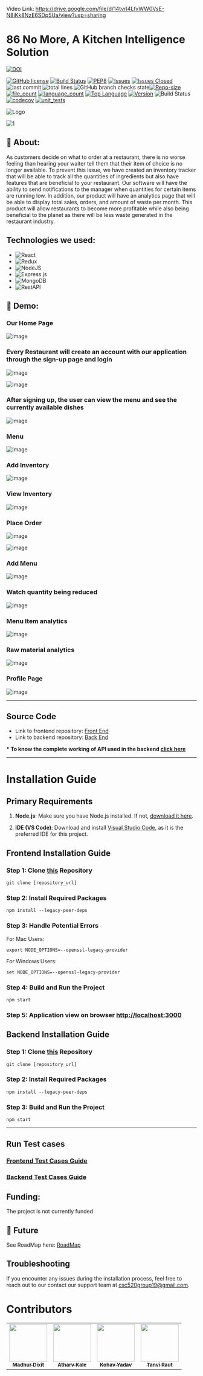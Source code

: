 Video Link: https://drive.google.com/file/d/14tvrl4LfxWW0VsE-N8iKk8NzE6SDp5Ua/view?usp=sharing
# 86 No More, A Kitchen Intelligence Solution



[![DOI](https://zenodo.org/badge/DOI/10.5281/zenodo.10023690.svg)](https://doi.org/10.5281/zenodo.10023690)

[![GitHub license](https://img.shields.io/github/license/Naereen/StrapDown.js.svg)](https://github.com/Naereen/StrapDown.js/blob/master/LICENSE)
[![Build Status](https://app.travis-ci.com/shantanu109/CSC510_Group25_Project1.svg?branch=main)](https://app.travis-ci.com/shantanu109/CSC510_Group25_Project1)
[![PEP8](https://img.shields.io/badge/code%20style-pep8-orange.svg)](https://www.python.org/dev/peps/pep-0008/)
[![Issues](https://img.shields.io/github/issues/MadhurDixit13/86_No_More_FrontEnd)](https://GitHub.com/MadhurDixit13/86_No_More_FrontEnd/)
[![Issues Closed](https://img.shields.io/github/issues-closed/MadhurDixit13/86_No_More_FrontEnd)](https://GitHub.com/MadhurDixit13/86_No_More_FrontEnd/)
![last commit](https://img.shields.io/github/last-commit/MadhurDixit13/86_No_More_FrontEnd)
![total lines](https://img.shields.io/tokei/lines/github/MadhurDixit13/86_No_More_FrontEnd)
![GitHub branch checks state](https://img.shields.io/github/checks-status/MadhurDixit13/86_No_More_FrontEnd/main)[![Repo-size](https://img.shields.io/github/repo-size/MadhurDixit13/86_No_More_FrontEnd)](https://GitHub.com/MadhurDixit13/86_No_More_FrontEnd/)
[![file_count](https://img.shields.io/github/directory-file-count/MadhurDixit13/86_No_More_FrontEnd)](https://GitHub.com/MadhurDixit13/86_No_More_FrontEnd/)
[![language_count](https://img.shields.io/github/languages/count/MadhurDixit13/86_No_More_FrontEnd)](https://GitHub.com/MadhurDixit13/86_No_More_FrontEnd/)
[![Top Language](https://img.shields.io/github/languages/top/MadhurDixit13/86_No_More_FrontEnd)](https://GitHub.com/MadhurDixit13/86_No_More_FrontEnd/)
[![Version](https://img.shields.io/github/package-json/v/MadhurDixit13/86_No_More_FrontEnd)](https://GitHub.com/MadhurDixit13/86_No_More_FrontEnd/)
![Build Status](https://github.com/ashakhatri007/CSC510_Group25_Project1/workflows/npm-build/badge.svg)
[![codecov](https://raw.githubusercontent.com/shantanu109/CSC510_Group25_Project1/711b55a047c10fab6bdf3da57b436a0163f475d6/coverage/badge-lines.svg)](https://github.com/shantanu109/CSC510_Group25_Project1/blob/main/coverage/)
[![unit_tests](https://github.com/ashakhatri007/CSC510_Group25_Project1/actions/workflows/QtyCalcTests.yml/badge.svg)](https://github.com/CSC510-Group-25/CSC510_Group25_Project1/actions/workflows/QtyCalcTests.yml)
<!--[![codecov](https://codecov.io/gh/ashakhatri007/CSC510_Group25_Project1/branch/main/graph/badge.svg?token=JAUQCX59SH)](https://codecov.io/gh/ashakhatri007/CSC510_Group25_Project1)-->
![Logo](https://user-images.githubusercontent.com/89487138/144724853-bd0d6f22-1a44-4dc3-afc4-6270b2bd3f36.jpg)
 
![1](https://user-images.githubusercontent.com/53376580/144174937-51c5d973-bf6e-4268-b048-0b4ea82f5c34.png)


## 💎 About:
As customers decide on what to order at a restaurant, there is no worse feeling than hearing your 
waiter tell them that their item of choice is no longer available. To prevent this issue,
we have created an inventory tracker that will be able to track all the quantities of ingredients but 
also have features that are beneficial to your restaurant. Our software will have
the ability to send notifications to the manager when quantities for certain items are running low.
In addition, our product will have an analytics page that will be able to display total sales, orders,
and amount of waste per month. This product will allow restaurants to become more profitable while also
being beneficial to the planet as there will be less waste generated in the restaurant industry.


## Technologies we used:
 - ![React](https://img.shields.io/badge/react-%2320232a.svg?style=for-the-badge&logo=react&logoColor=%2361DAFB)
 - ![Redux](https://img.shields.io/badge/redux-%23593d88.svg?style=for-the-badge&logo=redux&logoColor=white)
 - ![NodeJS](https://img.shields.io/badge/node.js-6DA55F?style=for-the-badge&logo=node.js&logoColor=white)
 - ![Express.js](https://img.shields.io/badge/express.js-%23404d59.svg?style=for-the-badge&logo=express&logoColor=%2361DAFB)
 - ![MongoDB](https://img.shields.io/badge/MongoDB-%234ea94b.svg?style=for-the-badge&logo=mongodb&logoColor=white)  
 - ![RestAPI](https://img.shields.io/badge/RestAPI-005571?style=for-the-badge&logo=restapi)

## 🚅 Demo:
### Our Home Page
![image](https://github.com/MadhurDixit13/86_No_More_FrontEnd/blob/main/assets/Home_Page.png)



### Every Restaurant will create an account with our application through the sign-up page and login

![image](https://github.com/MadhurDixit13/86_No_More_FrontEnd/blob/main/assets/Register.png)

![image](https://github.com/MadhurDixit13/86_No_More_FrontEnd/blob/main/assets/Login.png)


### After signing up, the user can view the menu and see the currently available dishes

![image](https://github.com/MadhurDixit13/86_No_More_FrontEnd/blob/main/assets/After_Login.png)

### Menu

![image](https://github.com/MadhurDixit13/86_No_More_FrontEnd/blob/main/assets/Menu.png)

### Add Inventory

![image](https://github.com/MadhurDixit13/86_No_More_FrontEnd/blob/main/assets/Inventory.png)

### View Inventory

![image](https://github.com/MadhurDixit13/86_No_More_FrontEnd/blob/main/assets/ViewInventory.png)

### Place Order

![image](https://github.com/MadhurDixit13/86_No_More_FrontEnd/blob/main/assets/Order.png)

![image](https://github.com/MadhurDixit13/86_No_More_FrontEnd/blob/main/assets/2Order.png)

### Add Menu

![image](https://github.com/MadhurDixit13/86_No_More_FrontEnd/blob/main/assets/AddItemsMenu.png)

### Watch quantity being reduced

![image](https://github.com/MadhurDixit13/86_No_More_FrontEnd/blob/main/assets/ReducedItems.png)

### Menu Item analytics

![image](https://github.com/MadhurDixit13/86_No_More_FrontEnd/blob/main/assets/RawMaterialAnalytics.png)

### Raw material analytics

![image](https://github.com/MadhurDixit13/86_No_More_FrontEnd/blob/main/assets/2RawMaterialAnalysis.png)

### Profile Page

![image](https://github.com/MadhurDixit13/86_No_More_FrontEnd/blob/main/assets/Profile.png)



------------------------------------------------------------------------------------------------------------------------------------------------------------------------------------------------------

## Source Code
 - Link to frontend repository: [Front End](https://github.com/MadhurDixit13/86_No_More_FrontEnd)
 - Link to backend repository: [Back End](https://github.com/MadhurDixit13/86_No_More_BackEnd)

**\* To know the complete working of API used in the backend [click here](https://github.com/MadhurDixit13/86_No_More_BackEnd/blob/main/docs/api.md)**


------------------------------------------------------------------------------------------------------------------------------------------------------------------------------------------------------

# Installation Guide


## Primary Requirements

1. **Node.js**: Make sure you have Node.js installed. If not, [download it here](https://nodejs.org/).

2. **IDE (VS Code)**: Download and install [Visual Studio Code](https://code.visualstudio.com/), as it is the preferred IDE for this project.

## Frontend Installation Guide

### Step 1: Clone [this](https://github.com/MadhurDixit13/86_No_More_FrontEnd) Repository

```
git clone [repository_url]

```

### Step 2: Install Required Packages

```
npm install --legacy-peer-deps

```

### Step 3: Handle Potential Errors

For Mac Users:

```
export NODE_OPTIONS=--openssl-legacy-provider

```

For Windows Users:

```
set NODE_OPTIONS=--openssl-legacy-provider

```

### Step 4: Build and Run the Project

```
npm start

```

### Step 5: Application view on browser [http://localhost:3000](http://localhost:3000)



## Backend Installation Guide

### Step 1: Clone [this](https://github.com/MadhurDixit13/86_No_More_BackEnd) Repository

```
git clone [repository_url]

```


### Step 2: Install Required Packages

```
npm install --legacy-peer-deps

```


### Step 3: Build and Run the Project

```
npm start

```

 ------------------------------------------------------------------------------------------------------------------------------------------------------------------------------------------------------
 ## Run Test cases

 ### [Frontend Test Cases Guide](https://github.com/MadhurDixit13/86_No_More_FrontEnd/blob/main/docs/frontend_testing.md)
 ### [Backend Test Cases Guide](https://github.com/MadhurDixit13/86_No_More_BackEnd/blob/main/docs/backend_testing.md)
 


## Funding:
The project is not currently funded

## 🌠 Future

See RoadMap here: [RoadMap](https://github.com/MadhurDixit13/86_No_More_FrontEnd/discussions/2)

## Troubleshooting

If you encounter any issues during the installation process, feel free to reach out to our contact our support team at [csc520group19@gmail.com](mailto:csc520group19@gmail.com).


# Contributors
  <table>
  <tr>
    <td align="center"><a href="https://github.com/MadhurDixit13"><img src="https://avatars.githubusercontent.com/u/64360720?v=4" width="100px;" alt=""/><br /><sub><b>Madhur Dixit</b></sub></a></td>
    <td align="center"><a href="https://github.com/ATHARVA47"><img src="https://avatars.githubusercontent.com/u/75237232?v=4" width="100px;" alt=""/><br /><sub><b>Atharv Kale</b></sub></a><br /></td>
    <td align="center"><a href="https://github.com/Kohav-Yadav"><img src="https://avatars.githubusercontent.com/u/71562521?v=4" width="100px;" alt=""/><br /><sub><b>Kohav Yadav</b></sub></a><br /></td>
    <td align="center"><a href="https://github.com/Tanvi0701"><img src="https://avatars.githubusercontent.com/u/94620639?v=4" width="100px;" alt=""/><br /><sub><b>Tanvi Raut</b></sub></a><br /></td>
  </tr>
</table>

